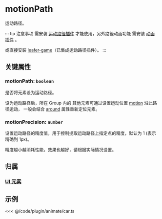 <script setup>
import Case from '/component/Case.vue'
</script>

# motionPath

运动路径。

::: tip 注意事项
需安装 [运动路径插件](/plugin/in/motion-path/index.md) 才能使用，另外路径动画功能 需安装 [动画插件](/plugin/in/animate/index.md) 。

或直接安装 [leafer-game](/guide/install/game/start.md)（已集成运动路径插件）。
:::

## 关键属性

### motionPath: `boolean`

是否将元素设为运动路径。

设为运动路径后，所在 Group 内的 其他元素可通过设置运动位置 [motion](./motion.md) 沿此路径运动， 一般会结合 [around](./around.md) 属性重新定位元素。

### motionPrecision: `number`

设置运动路径的精度值，用于控制提取运动路径上指定点的精度，默认为 1 (表示精确到 1px)。

精度越小越消耗性能，效果也越好，请根据实际情况设置。

## 归属

### [UI 元素](/reference/display/UI.md)

## 示例

<case name="AnimateCar" editor=false ></case>

<<< @/code/plugin/animate/car.ts
